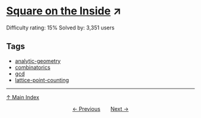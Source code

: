 # [Square on the Inside](https://projecteuler.net/problem=504) ↗️

Difficulty rating: 15%
Solved by: 3,351 users
## Tags

- [analytic-geometry](../tags/analytic-geometry.md)
- [combinatorics](../tags/combinatorics.md)
- [gcd](../tags/gcd.md)
- [lattice-point-counting](../tags/lattice-point-counting.md)



---

[↑ Main Index](../README.md)


<div align=center><a href='503.md'>← Previous</a> &nbsp;&nbsp; &nbsp;&nbsp;  <a href='505.md'>Next →</a></div>
